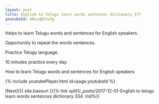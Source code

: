 ```yaml
---
layout: post
title: English to Telugu learn words sentences dictionary 377 
youtubeId: mRnzqBZtwfg
---
```

 
 
Helps to learn Telugu words and sentences for English speakers.

Opportunitiy to repeat the words sentences. 

Practice Telugu language. 
 
10 minutes practice every day. 
 
How to learn Telugu words and sentences for English speakers 
 
{% include youtubePlayer.html id=page.youtubeId %}
 
 
[Next]({{ site.baseurl }}{% link  split1/_posts/2017-12-01-English to telugu learn words sentences dictionary 334 .md%})
 
